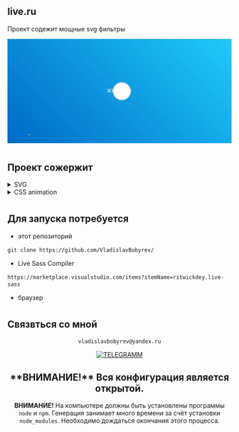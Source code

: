 ## live.ru

Проект содежит мощные svg фильтры

<div align="left">

![Lax 2.0 Gif](./README/readme.gif)

#

## Проект сожержит

<details>
  <summary >SVG</summary>

[Что это?](https://developer.mozilla.org/ru/docs/Web/SVG)

    (Scalable Vector Graphics — SVG) является языком разметки расширенным из XML (en-US) для описания двухмерной векторной графики. SVG по существу является графикой, так же, как XHTML — текстом.

</details>

<details >
  <summary >CSS animation</summary>
  
[Что это?](https://developer.mozilla.org/ru/docs/Web/CSS/CSS_Animations/Using_CSS_animations)

     CSS-анимации позволяют анимировать переходы от одной конфигурации CSS стилей к другой.
</details>

#

## Для запуска потребуется

- этот репозиторий

```
git clone https://github.com/VladislavBobyrev/
```

<!-- - node.js

```
https://nodejs.org/en/
``` -->

- Live Sass Compiler

```
https://marketplace.visualstudio.com/items?itemName=ritwickdey.live-sass
```

- браузер

#

## Связвться со мной

<div align='center'> 
 
 ```
vladislavbobyrev@yandex.ru
```
 
 [![TELEGRAMM](https://img.shields.io/badge/telegramm-4285F4?style=for-the-badge&logo=read-the-docs&logoColor=white)](https://t.me/VladislavBobyrev)

 </div>
 
<div align="center">
  <h2>**ВНИМАНИЕ!**  Вся конфигурация является открытой. </h2>
 
**ВНИМАНИЕ!** На компьютере должны быть установлены программы `node` и `npm`.
Генерация  занимает много времени за счёт
установки `node_modules`. Необходимо дождаться окончания этого процесса.
 
</div>
